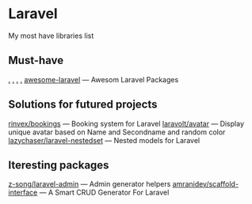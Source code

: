 # Laravel
My most have libraries list

## Must-have 

[.](.)
[.](.)
[.](.)
[.](.)
[awesome-laravel](https://github.com/chiraggude/awesome-laravel) — Awesom Laravel Packages


## Solutions for futured projects

[rinvex/bookings](https://github.com/rinvex/bookings) — Booking system for Laravel
[laravolt/avatar](https://github.com/laravolt/avatar) — Display unique avatar based on Name and Secondname and random color
[lazychaser/laravel-nestedset](https://github.com/lazychaser/laravel-nestedset) — Nested models for Laravel

## Iteresting packages

[z-song/laravel-admin](https://github.com/z-song/laravel-admin) — Admin generator helpers
[amranidev/scaffold-interface](https://github.com/amranidev/scaffold-interface) — A Smart CRUD Generator For Laravel
[]()
[]()
[]()
[]()
[]()
[]()
